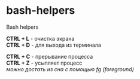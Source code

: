 # bash-helpers
Bash helpers

**CTRL + L** - очистка экрана  
**CTRL + D** - для выхода из терминала  
  
**CTRL + C** - прерывание процесса  
**CTRL + Z** - усыпляет процесс  
	*можно достать из сна с помощью fg (foreground)*
